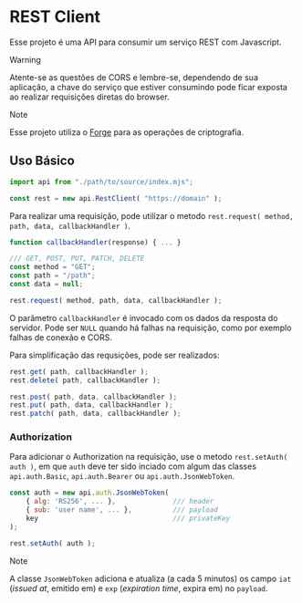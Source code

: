 
# REST Client 

Esse projeto é uma API para consumir um serviço REST com Javascript.

> [!WARNING] 
> Atente-se as questões de CORS e lembre-se, dependendo de sua aplicação, a chave do serviço que estiver consumindo pode ficar exposta ao realizar requisições diretas do browser.

> [!NOTE]
> Esse projeto utiliza o [Forge](https://github.com/digitalbazaar/forge) para as operações de criptografia.

## Uso Básico

```javascript
import api from "./path/to/source/index.mjs";

const rest = new api.RestClient( "https://domain" );
```

Para realizar uma requisição, pode utilizar o metodo `rest.request( method, path, data, callbackHandler )`.

```javascript
function callbackHandler(response) { ... }

/// GET, POST, PUT, PATCH, DELETE
const method = "GET";
const path = "/path";
const data = null;

rest.request( method, path, data, callbackHandler );
```

O parâmetro `callbackHandler` é invocado com os dados da resposta do servidor.
Pode ser `NULL` quando há falhas na requisição, como por exemplo falhas de conexão e CORS.

Para simplificação das requsições, pode ser realizados:

```javascript
rest.get( path, callbackHandler );
rest.delete( path, callbackHandler );

rest.post( path, data, callbackHandler );
rest.put( path, data, callbackHandler );
rest.patch( path, data, callbackHandler );
```

### Authorization

Para adicionar o Authorization na requisição, use o metodo `rest.setAuth( auth )`,
em que `auth` deve ter sido inciado com algum das classes `api.auth.Basic`, `api.auth.Bearer` ou `api.auth.JsonWebToken`.

```javascript
const auth = new api.auth.JsonWebToken(
	{ alg: 'RS256', ... }, 				/// header
	{ sub: 'user name', ... }, 			/// payload
	key  								/// privateKey
);

rest.setAuth( auth );
```
> [!NOTE] 
> A classe `JsonWebToken` adiciona e atualiza (a cada 5 minutos) os campo `iat` (*issued at*, emitido em) e `exp` (*expiration time*, expira em) no `payload`.


